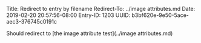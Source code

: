 Title: Redirect to entry by filename
Redirect-To: ../image attributes.md
Date: 2019-02-20 20:57:56-08:00
Entry-ID: 1203
UUID: b3bf620e-9e50-5ace-aec3-376745c0191c

Should redirect to [the image attribute test](../image attributes.md)